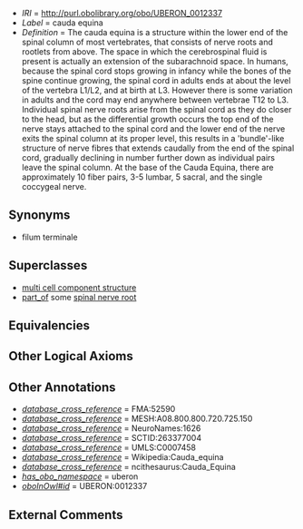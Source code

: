  * *IRI* = http://purl.obolibrary.org/obo/UBERON_0012337
 * *Label* = cauda equina
 * *Definition* = The cauda equina is a structure within the lower end of the spinal column of most vertebrates, that consists of nerve roots and rootlets from above. The space in which the cerebrospinal fluid is present is actually an extension of the subarachnoid space. In humans, because the spinal cord stops growing in infancy while the bones of the spine continue growing, the spinal cord in adults ends at about the level of the vertebra L1/L2, and at birth at L3. However there is some variation in adults and the cord may end anywhere between vertebrae T12 to L3. Individual spinal nerve roots arise from the spinal cord as they do closer to the head, but as the differential growth occurs the top end of the nerve stays attached to the spinal cord and the lower end of the nerve exits the spinal column at its proper level, this results in a 'bundle'-like structure of nerve fibres that extends caudally from the end of the spinal cord, gradually declining in number further down as individual pairs leave the spinal column. At the base of the Cauda Equina, there are approximately 10 fiber pairs, 3-5 lumbar, 5 sacral, and the single coccygeal nerve.

## Synonyms

 * filum terminale

## Superclasses

 * [multi cell component structure](../../UBERON/62/UBERON_0005162.md)
 * [part_of](../../BFO/50/BFO_0000050.md) some [spinal nerve root](../../UBERON/23/UBERON_0009623.md)

## Equivalencies


## Other Logical Axioms


## Other Annotations

 * *[database_cross_reference](../../ef/oboInOwl#hasDbXref.md)* = FMA:52590
 * *[database_cross_reference](../../ef/oboInOwl#hasDbXref.md)* = MESH:A08.800.800.720.725.150
 * *[database_cross_reference](../../ef/oboInOwl#hasDbXref.md)* = NeuroNames:1626
 * *[database_cross_reference](../../ef/oboInOwl#hasDbXref.md)* = SCTID:263377004
 * *[database_cross_reference](../../ef/oboInOwl#hasDbXref.md)* = UMLS:C0007458
 * *[database_cross_reference](../../ef/oboInOwl#hasDbXref.md)* = Wikipedia:Cauda_equina
 * *[database_cross_reference](../../ef/oboInOwl#hasDbXref.md)* = ncithesaurus:Cauda_Equina
 * *[has_obo_namespace](../../ce/oboInOwl#hasOBONamespace.md)* = uberon
 * *[oboInOwl#id](../../id/oboInOwl#id.md)* = UBERON:0012337

## External Comments

